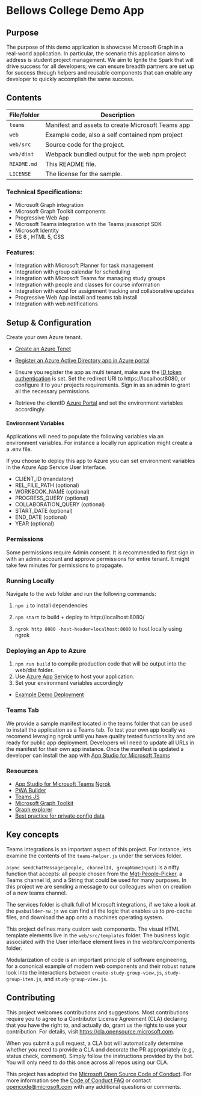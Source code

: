 # Bellows College Demo App

## Purpose

The purpose of this demo application is showcase Microsoft Graph in a real-world application. In particular, the scenario this application aims to address is student project management. We aim to Ignite the Spark that will drive success for all developers; we can ensure breadth partners are set up for success through helpers and reusable components that can enable any developer to quickly accomplish the same success.

## Contents



| File/folder       | Description                                        |
|-------------------|----------------------------------------------------|
| `teams`           | Manifest and assets to create Microsoft Teams app  |
| `web`             | Example code, also a self contained npm project    |
| `web/src`         | Source code for the project.                       |
| `web/dist`        | Webpack bundled output for the web npm project     |
| `README.md`       | This README file.                                  |
| `LICENSE`         | The license for the sample.                        |

### Technical Specifications:
* Microsoft Graph integration
* Microsoft Graph Toolkit components
* Progressive Web App
* Microsoft Teams integration with the Teams javascript SDK
* Microsoft Identity
* ES 6 , HTML 5, CSS

### Features:
* Integration with Microsoft Planner for task management
* Integration with group calendar for scheduling 
* Integration with Microsoft Teams for managing study groups
* Integration with people and classes for course information
* Integration with excel for assignment tracking and collaborative updates
* Progressive Web App install and teams tab install
* Integration with web notifications  


## Setup & Configuration

Create your own Azure tenant.  

* [Create an Azure Tenet](https://docs.microsoft.com/en-us/azure/active-directory/develop/quickstart-create-new-tenant)

* [Register an Azure Active Directory app in Azure portal](https://docs.microsoft.com/en-us/skype-sdk/ucwa/registeringyourapplicationinazuread)

* Ensure you register the app as multi tenant, make sure the [ID token authentication](https://stackoverflow.com/questions/49422588/aadsts70005-response-type-id-token-is-not-enabled-for-the-application) is set. Set the redirect URI to https://localhost8080, or configure it to your projects requirements. Sign in as an admin to grant all the necessary permissions. 

* Retrieve the clientID [Azure Portal](https://portal.azure.com) and set the environment variables accordingly.

#### Environment Variables

Applications will need to populate the following variables via an environment variables. For instance a locally run application might create a a .env file.

If you choose to deploy this app to Azure you can set environment variables in the Azure App Service User Interface.

* CLIENT_ID (mandatory)
* REL_FILE_PATH (optional)
* WORKBOOK_NAME (optional)
* PROGRESS_QUERY (optional)
* COLLABORATION_QUERY (optional)
* START_DATE (optional)
* END_DATE (optional)
* YEAR (optional)

### Permissions

Some permissions require Admin consent. It is recommended to first sign in with an admin account and approve permissions for entire tenant. It might take few minutes for permissions to propagate. 

### Running Locally

Navigate to the web folder and run the following commands:

1. `npm i` to install dependencies

2. `npm start` to build + deploy to http://localhost:8080/ 

3. `ngrok http 8080 -host-header=localhost:8080` to host locally using ngrok


### Deploying an App to Azure

1. `npm run build` to compile production code that will be output into the web/dist folder.
2. Use [Azure App Service](https://azure.microsoft.com/en-us/services/app-service/) to host your application.
3. Set your environment variables accordingly

* [Example Demo Deployment](https://bellowsdemo.z22.web.core.windows.net/)​​​​​​​

### Teams Tab

We provide a sample manifest located in the teams folder that can be used to install the application as a Teams tab. To test your own app locally we recomend levraging ngrok until you have quality tested functionality and are ready for public app deployment. Developers will need to update all URLs in the manifest for their own app instance. Once the manifest is updated a developer can install the app with [App Studio for Microsoft Teams](https://docs.microsoft.com/en-us/microsoftteams/platform/get-started/get-started-app-studio) 

### Resources

* [App Studio for Microsoft Teams](https://docs.microsoft.com/en-us/microsoftteams/platform/get-started/get-started-app-studio) 
[Ngrok](https://ngrok.com/)
* [PWA Builder](https://www.pwabuilder.com/)
* [Teams JS](https://docs.microsoft.com/en-us/javascript/api/overview/msteams-client?view=msteams-client-js-latest)
* [Microsoft Graph Toolkit](https://github.com/microsoftgraph/microsoft-graph-toolkit)
* [Graph explorer](https://developer.microsoft.com/en-us/graph/graph-explorer)
* [Best practice for private config data](https://www.hanselman.com/blog/BestPracticesForPrivateConfigDataAndConnectionStringsInConfigurationInASPNETAndAzure.aspx)

## Key concepts

Teams integrations is an important aspect of this project. For instance, lets examine the contents of the `teams-helper.js` under the services folder.

``` async sendChatMessage(people, channelId, groupNameInput) ``` is a nifty function that accepts: all people chosen from the [Mgt-People-Picker](https://docs.microsoft.com/en-us/graph/toolkit/components/people-picker), a Teams channel Id, and a String that could be used for many purposes. In this project we are sending a message to our colleagues when on creation of a new teams channel. 

The services folder is chalk full of Microsoft integrations, if we take a look at the `pwabuilder-sw.js` we can find all the logic that enables us to pre-cache files, and download the app onto a machines operating system.

This project defines many custom web components. The visual HTML template elements live in the `web/src/templates` folder. The business logic associated with the User interface element lives in the web/src/components folder.

Modularization of code is an important principle of software engineering, for a cononical example of modern web components and their robust nature
look into the interactions between `create-study-group-view,js`, `study-group-item.js`, and `study-group-view.js`. 


## Contributing

This project welcomes contributions and suggestions.  Most contributions require you to agree to a
Contributor License Agreement (CLA) declaring that you have the right to, and actually do, grant us
the rights to use your contribution. For details, visit https://cla.opensource.microsoft.com.

When you submit a pull request, a CLA bot will automatically determine whether you need to provide
a CLA and decorate the PR appropriately (e.g., status check, comment). Simply follow the instructions
provided by the bot. You will only need to do this once across all repos using our CLA.

This project has adopted the [Microsoft Open Source Code of Conduct](https://opensource.microsoft.com/codeofconduct/).
For more information see the [Code of Conduct FAQ](https://opensource.microsoft.com/codeofconduct/faq/) or
contact [opencode@microsoft.com](mailto:opencode@microsoft.com) with any additional questions or comments.
